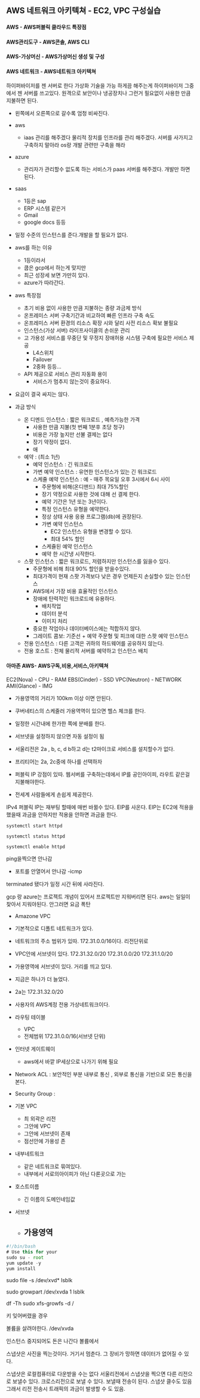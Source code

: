 ## AWS 네트워크 아키텍쳐 - EC2, VPC 구성실습

#### AWS - AWS퍼블릭 클라우드 특장점

#### AWS관리도구 - AWS콘솔, AWS CLI 

#### AWS-가상머신 - AWS가상머신 생성 및 구성 

#### AWS 네트워크 - AWS네트워크 아키텍쳐 

하이퍼바이저를 젠 서버로 한다
가상화 기술을 가능 하게끔 해주는게 하이퍼바이저 그중에서 젠 서버를 쓰고있다.
원격으로 보안이나 냉공장치나 그런거 필요없이 사용한 만큼 지불하면 된다.


- 왼쪽에서 오른쪽으로 갈수록 엄청 비싸진다.

- aws
    - iaas 관리를 해주겠다 물리적 장치를 인프라를 관리 해주겠다.
    서버를 사가지고 구축하지 말아라 os랑 개발 관련만 구축을 해라

- azure
    - 관리자가 관리할수 없도록 하는 서비스가  paas 서버를 해주겠다.
    개발만 하면된다. 

- saas
    - 1등은 sap
    - ERP 시스템 같은거
    - Gmail
    - google docs 등등
    
- 일정 수준의 인스턴스를 준다.개발을 할 필요가 없다.


- aws를 하는 이유
    - 1등이라서
    - 쿱은 gcp에서 하는게 맞지만
    - 최근 성장세 보면 가만히 있다.
    - azure가 따라간다.
- aws 특장점
    - 초기 비용 없이 사용한 만큼 지불하는 종량 과금제 방식
    - 온프레미스 서버 구축기간과 비교하여 빠른 인프라 구축 속도
    - 온프레미스 서버 환경의 리소스 확장 시와 달리 사전 리소스 확보 불필요
    - 인스턴스(가상 서버) 라이프사이클의 손쉬운 관리
    - 고 가용성 서비스를 무중단 및 무정지 장애허용 시스템 구축에 필요한 서비스 제공
        - L4스위치
        - Failover
        - 2중화 등등...
    - API 제공으로 서비스 관리 자동화 용이
         - 서비스가 멈추지 않는것이 중요하다.

- 요금이 결국 싸지는 않다.

- 과금 방식
    - 온 디멘드 인스턴스 : 짧은 워크로드 , 예측가능한 가격
        - 사용한 만큼 지불(첫 번째 1분후 초당 청구)
        -  비용은 가장 높지만 선불 결제는 없다
        - 장기 약정이 없다.
        - 애
    - 예약 : (최소 1년) 
        - 예약 인스턴스 : 긴 워크로드
        - 가변 예약 인스턴스 : 유연한 인스턴스가 있는 긴 워크로드
        - 스케쥴 예약 인스턴스 : 예 - 매주 목요일 오후 3시에서 6시 사이
            - 주문형에 비해(온디맨드) 최대 75%할인
            - 장기 약정으로 사용한 것에 대해 선 결제 한다.
            - 예약 기간은 1년 또는 3년이다.
            - 특정 인스턴스 유형을 예약한다.
            - 정상 상태 사용 응용 프로그램(db)에 권장된다.
            - 가변 예약 인스턴스
                - EC2 인스턴스 유형을 변경할 수 있다.
                - 최대 54% 할인
            - 스케쥴된 예약 인스턴스
            - 예약 한 시간냉 시작한다.
    - 스팟 인스턴스 : 짧은 워크로드, 저렴하지만 인스턴스를 잃을수 있다.
        - 주문형에 비해 최대 90% 할인을 받을수있다.
        - 최대가격이 현재 스팟 가격보다 낮은 경우 언제든지 손실할수 있는 인스턴스
        - AWS에서 가장 비용 효율적인 인스턴스
         - 장애에 탄력적인 워크로드에 유용하다.
            - 배치작업
            - 데이터 분석
            - 이미지 처리
        - 중요한 작업이나 데이터베이스에는 적합하지 않다.
        - 그레이트 콤보: 기준선 + 예약 주문형 및 피크에 대한 스팟 예약 인스턴스
    - 전용 인스턴스 : 다른 고객은 귀하의 하드웨어를 공유하지 않는다.
    - 전용 호스트 : 전체 물리적 서버를 예약하고 인스턴스 배치
    


#### 아마존 AWS- AWS구독,비용,서비스,아키텍쳐

EC2(Nova) - CPU 
    - RAM
EBS(Cinder) - SSD
VPC(Neutron) - NETWORK
AMI(Glance) - IMG

- 가용영역의 거리가 100km 이상 이면 안된다.

- 쿠버네티스의 스케줄러 가용역역이 있으면 헬스 체크를 한다.
- 일정한 시간내에 한가한 쪽에 분배를 한다.
- 서브넷을 설정하지 않으면 자동 설정이 됨

- 서울리전은 2a , b, c, d  b하고 d는 t2마이크로 서비스를 설치할수가 없다.
- 프리티어는 2a, 2c중에 하나를 선택하자

- 퍼블릭 IP 강점이 있따. 웹서버를 구축하는데에서 IP를 공인아이피, 라우트 같은걸 지불해야한다.
- 전세계 사람들에게 손쉽게 제공한다.

IPv4 퍼블릭 IP는 재부팅 할때에 매번 바뀔수 있다.
EIP를 사온다.
EIP는 EC2에 적용을 했을때 과금을 안하지만
적용을 안하면 과금을 한다. 


`systemctl start httpd`

`systemctl status httpd`

`systemctl enable httpd`

ping을찍으면 안나감
- 포트를 안열어서 안나감
-icmp

terminated 됐다가 일정 시간 뒤에 사라진다.

gcp 랑 azure는 프로젝트 개념이 있어서
프로젝트만 지워버리면 된다.
aws는 일일이 찾아서 지워야된다.
안그러면 요금 폭탄

- Amazone VPC
- 기본적으로 디폴트 네트워크가 있다.
- 네트워크의 주소 범위가 있따. 172.31.0.0/16이다. 리전단위로
- VPC안에 서브넷이 있다. 172.31.32.0/20 172.31.0.0/20 172.31.1.0/20
- 가용영역에 서브넷이 있다. 거리를 띄고 있다.
- 지금은 하나가 더 늘었다.
- 2a는 172.31.32.0/20
- 사용자의 AWS계정 전용 가상네트워크이다.

- 라우팅 테이블
    - VPC
    - 전체범위 172.31.0.0/16(서브넷 단위)
- 인터넷 게이트웨이
    - aws에서 바깥 IP세상으로 나가기 위해 필요
- Network ACL : 보안적인 부분 내부로 통신 , 외부로 통신을 기반으로 모든 통신을 본다.
- Security Group :

- 기본 VPC
    - 최 외곽은 리전
    - 그안에 VPC
    - 그안에 서브넷이 존재
    - 점선안에 가용성 존
    
- 내부네트워크
    - 같은 네트워크로 묶여있다.
    - 내부에서 서로의아이피가 아닌 다론곳으로 가는 
    
- 호스트이름
    - 긴 이름의 도메인네임값
    
- 서브넷
    - 가용영역
        - 
        
        
```js
#!/bin/bash
# Use this for your 
sudo su - root
yum update -y
yum install
```     
sudo file -s /dev/xvd*
lsblk

sudo growpart /dev/xvda 1
lsblk

df -Th
sudo xfs-growfs -d /

키 잊어버렸을 경우

볼륨을 살려야한다.
	/dev/xvda	
	
인스턴스 중지되어도 돈은 나간다
볼륨에서

스냅샷은 사진을 찍는것이다.
거기서 멈춘다. 그 장비가 망하면
데이터가 없어질 수 있다.

스냅샷은 로컬컴퓨터로 다운받을 수는 없다
서울리전에서 스냅샷을 찍으면 다른 리전으로 보낼수 있다.
크로스리전으로 보낼 수 있다.
보낼때 전송이 된다. 스냅샷 클수도 있음
그래서 리전 전송시 트래픽의 과금이 발생할 수 도 있음.

